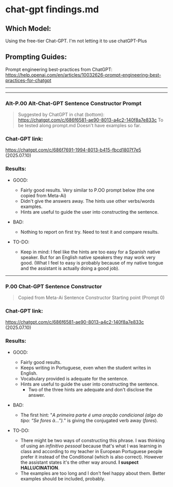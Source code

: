 # chat-gpt findings.md

## Which Model:

Using the free-tier Chat-GPT. I'm not letting it to use chatGPT-Plus


## Prompting Guides:
Prompt engineering best-practices from ChatGPT: 
https://help.openai.com/en/articles/10032626-prompt-engineering-best-practices-for-chatgpt

---
---

### Alt-P.00 Alt-Chat-GPT Sentence Constructor Prompt
> Suggested by ChatGPT in chat (bottom): 
https://chatgpt.com/c/686f6581-ae90-8013-a4c2-140f8a7e833c 
> To be tested along prompt.md 
> Doesn't have examples so far. 


### Chat-GPT link: 
https://chatgpt.com/c/686f7691-1994-8013-b415-fbcd1807f7e5
(2025.07.10)

### Results:
* GOOD: 
    - Fairly good results. Very similar to P.OO prompt below (the one copied from Meta-Ai)
    - Didn't give the answers away. The hints use other verbs/words examples.  
    - Hints are useful to guide the user into constructing the sentence.

* BAD: 
    - Nothing to report on first try. Need to test it and compare results.

* TO-DO: 
    - Keep in mind: I feel like the hints are too easy for a Spanish native speaker. But for an English native speakers they may work very good. (What I feel to easy is probably because of my native tongue and the assistant is actually doing a good job). 

---

### P.00 Chat-GPT Sentence Constructor 
> Copied from Meta-Ai Sentence Constructor
> Starting point (Prompt 0)


### Chat-GPT link: 
https://chatgpt.com/c/686f6581-ae90-8013-a4c2-140f8a7e833c
(2025.07.10)

### Results:
* GOOD: 
    - Fairly good results.
    - Keeps writing in Portuguese, even when the student writes in English.
    - Vocabulary provided is adequate for the sentence. 
    - Hints are useful to guide the user into constructing the sentence. 
        * Two of the three hints are adequate and don't disclose the answer. 
* BAD: 
    - The first hint: "_A primeira parte é uma oração condicional (algo do tipo: “Se fores à…”)._" is giving the conjugated verb away (_fores_).

* TO-DO:
    - There might be two ways of constructing this phrase. I was thinking of using an _infinitivo pessoal_ because that's what I was learning in class and according to my teacher in European Portuguese people prefer it instead of the Conditional (which is also correct). However the assistant states it's the other way around. **I suspect HALLUCINATION**.
    - The examples are too long and I don't feel happy about them. Better examples should be included, probably.

